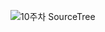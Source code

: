 ![10주차  SourceTree](https://user-images.githubusercontent.com/113006156/200753027-b3189a1d-8541-414d-9084-668432763c70.PNG)
